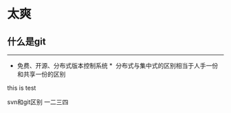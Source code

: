# 太爽
## 什么是git
----
*   免费、开源、分布式版本控制系统
*  分布式与集中式的区别相当于人手一份和共享一份的区别



this is test

svn和git区别
一二三四
